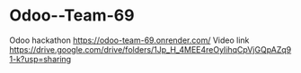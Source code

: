 # Odoo--Team-69
Odoo hackathon
https://odoo-team-69.onrender.com/
Video link 
https://drive.google.com/drive/folders/1Jp_H_4MEE4reOyIihqCpVjGQpAZq91-k?usp=sharing
